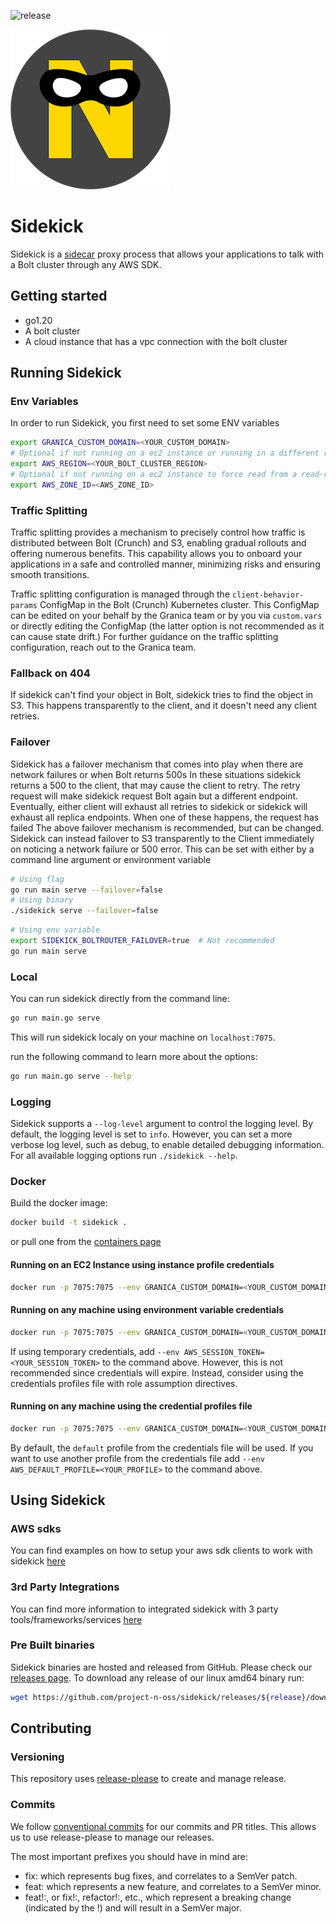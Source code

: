 ![release](https://img.shields.io/github/v/release/project-n-oss/sidekick)

![projectn-sidekick.png](projectn-sidekick.png)

# Sidekick

Sidekick is a [sidecar](https://learn.microsoft.com/en-us/azure/architecture/patterns/sidecar) proxy process that allows your applications to talk with a Bolt cluster through any AWS SDK.

## Getting started

- go1.20
- A bolt cluster
- A cloud instance that has a vpc connection with the bolt cluster

## Running Sidekick

### Env Variables

In order to run Sidekick, you first need to set some ENV variables

```bash
export GRANICA_CUSTOM_DOMAIN=<YOUR_CUSTOM_DOMAIN>
# Optional if not running on a ec2 instance or running in a different region
export AWS_REGION=<YOUR_BOLT_CLUSTER_REGION>
# Optional if not running on a ec2 instance to force read from a read-replica in this az
export AWS_ZONE_ID=<AWS_ZONE_ID>
```

### Traffic Splitting

Traffic splitting provides a mechanism to precisely control how traffic is distributed between Bolt (Crunch) and S3, enabling gradual rollouts and offering numerous benefits. This capability allows you to onboard your applications in a safe and controlled manner, minimizing risks and ensuring smooth transitions.

Traffic splitting configuration is managed through the `client-behavior-params` ConfigMap in the Bolt (Crunch) Kubernetes cluster. This ConfigMap can be edited on your behalf by the Granica team or by you via `custom.vars` or directly editing the ConfigMap (the latter option is not recommended as it can cause state drift.) For further guidance on the traffic splitting configuration, reach out to the Granica team.

### Fallback on 404
If sidekick can't find your object in Bolt, sidekick tries to find the object in S3. This happens transparently to the client, and it doesn't need any client retries.

### Failover
Sidekick has a failover mechanism that comes into play when there are network failures or when Bolt returns 500s
In these situations sidekick returns a 500 to the client, that may cause the client to retry. The retry request will make sidekick request Bolt again but a different endpoint. Eventually, either client will exhaust all retries to sidekick or sidekick will exhaust all replica endpoints. When one of these happens, the request has failed
The above failover mechanism is recommended, but can be changed. Sidekick can instead failover to S3 transparently to the Client immediately on noticing a network failure or 500 error. This can be set with either by a command line argument or environment variable

```bash
# Using flag
go run main serve --failover=false
# Using binary
./sidekick serve --failover=false
```

```bash
# Using env variable
export SIDEKICK_BOLTROUTER_FAILOVER=true  # Not recommended
go run main serve
```

### Local

You can run sidekick directly from the command line:

```bash
go run main.go serve
```

This will run sidekick localy on your machine on `localhost:7075`.

run the following command to learn more about the options:

```bash
go run main.go serve --help
```

### Logging

Sidekick supports a `--log-level` argument to control the logging level. By default, the logging level is set to `info`. However, you can set a more verbose log level, such as debug, to enable detailed debugging information. For all available logging options run `./sidekick --help`.

### Docker

Build the docker image:

```bash
docker build -t sidekick .
```

or pull one from the [containers page](https://github.com/project-n-oss/sidekick/pkgs/container/sidekick)

#### Running on an EC2 Instance using instance profile credentials

```bash
docker run -p 7075:7075 --env GRANICA_CUSTOM_DOMAIN=<YOUR_CUSTOM_DOMAIN> -env AWS_REGION=<YOUR_BOLT_CLUSTER_REGION> <sidekick-image> sidekick serve
```

#### Running on any machine using environment variable credentials

```bash
docker run -p 7075:7075 --env GRANICA_CUSTOM_DOMAIN=<YOUR_CUSTOM_DOMAIN> -env AWS_REGION=<YOUR_BOLT_CLUSTER_REGION> --env AWS_ACCESS_KEY_ID=<YOUR_AWS_ACCESS_KEY> --env AWS_SECRET_ACCESS_KEY="<YOUR_AWS_SECRET_KEY>" <sidekick-image> serve -v
```

If using temporary credentials, add `--env AWS_SESSION_TOKEN=<YOUR_SESSION_TOKEN>` to the command above. However, this is not recommended since credentials will expire. Instead, consider using the credentials profiles file with role assumption directives.

#### Running on any machine using the credential profiles file

```bash
docker run -p 7075:7075 --env GRANICA_CUSTOM_DOMAIN=<YOUR_CUSTOM_DOMAIN> --env AWS_REGION=<YOUR_BOLT_CLUSTER_REGION> -v ~/.aws/:/root/.aws/ <sidekick-image> serve
```

By default, the `default` profile from the credentials file will be used. If you want to use another profile from the credentials file add `--env AWS_DEFAULT_PROFILE=<YOUR_PROFILE>` to the command above.

## Using Sidekick

### AWS sdks

You can find examples on how to setup your aws sdk clients to work with sidekick [here](./integrations/AWS_SDK.md)

### 3rd Party Integrations

You can find more information to integrated sidekick with 3 party tools/frameworks/services [here](./integrations)

### Pre Built binaries

Sidekick binaries are hosted and released from GitHub. Please check our [releases page](./releases).
To download any release of our linux amd64 binary run:

```bash
wget https://github.com/project-n-oss/sidekick/releases/${release}/download/sidekick-linux-amd64.tar.gz
```

## Contributing

### Versioning

This repository uses [release-please](https://github.com/google-github-actions/release-please-action) to create and manage release.

### Commits

We follow [conventional commits](https://www.conventionalcommits.org/en/v1.0.0/) for our commits and PR titles. This allows us to use release-please to manage our releases.

The most important prefixes you should have in mind are:

- fix: which represents bug fixes, and correlates to a SemVer patch.
- feat: which represents a new feature, and correlates to a SemVer minor.
- feat!:, or fix!:, refactor!:, etc., which represent a breaking change (indicated by the !) and will result in a SemVer major.
